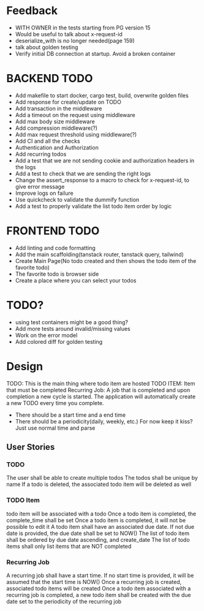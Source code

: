 # Feedback
* WITH OWNER in the tests starting from PG version 15
* Would be useful to talk about x-request-id
* deserialize_with is no longer needed(page 159)
* talk about golden testing
* Verify initial DB connection at startup. Avoid a broken container

# BACKEND TODO
* Add makefile to start docker, cargo test, build, overwrite golden files
* Add response for create/update on TODO
* Add transaction in the middleware
* Add a timeout on the request using middleware
* Add max body size middleware
* Add compression middleware(?)
* Add max request threshold using middleware(?)
* Add CI and all the checks
* Authentication and Authorization
* Add recurring todos 
* Add a test that we are not sending cookie and authorization headers in the logs
* Add a test to check that we are sending the right logs
* Change the assert_response to a macro to check for x-request-id, to give error message
* Improve logs on failure
* Use quickcheck to validate the dummify function
* Add a test to properly validate the list todo item order by logic

# FRONTEND TODO

* Add linting and code formatting
* Add the main scaffolding(tanstack router, tanstack query, tailwind)
* Create Main Page(No todo created and then shows the todo item of the favorite todo)
* The favorite todo is browser side
* Create a place where you can select your todos

# TODO?
* using test containers might be a good thing?
* Add more tests around invalid/missing values
* Work on the error model
* Add colored diff for golden testing

# Design

TODO: This is the main thing where todo item are hosted
TODO ITEM: Item that must be completed
Recurring Job: A job that is completed and upon completion a new cycle is started.
The application will automatically create a new TODO every time you complete.
* There should be a start time and a end time
* There should be a periodicity(daily, weekly, etc.) For now keep it kiss? Just use normal time and parse

## User Stories
### TODO
The user shall be able to create multiple todos
The todos shall be unique by name
If a todo is deleted, the associated todo item will be deleted as well

### TODO Item
todo item will be associated with a todo
Once a todo item is completed, the complete_time shall be set
Once a todo item is completed, it will not be possible to edit it
A todo item shall have an associated due date. If not due date is provided, the due date shall be set to NOW()
The list of todo item shall be ordered by due date ascending, and create_date
The list of todo items shall only list items that are NOT completed

### Recurring Job
A recurring job shall have a start time. If no start time is provided, it will
be assumed that the start time is NOW()
Once a recurring job is created, associated todo items will be created
Once a todo item associated with a recurring job is completed, a new todo item 
shall be created with the due date set to the periodicity of the recurring job
